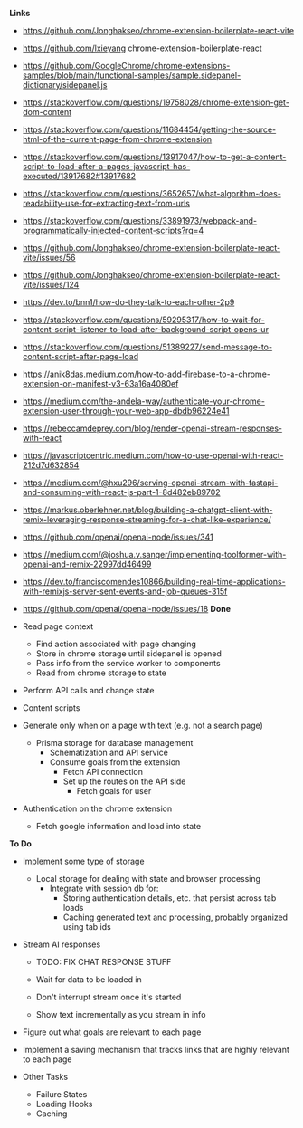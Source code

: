 **Links**
- https://github.com/Jonghakseo/chrome-extension-boilerplate-react-vite

- https://github.com/lxieyang chrome-extension-boilerplate-react

- https://github.com/GoogleChrome/chrome-extensions-samples/blob/main/functional-samples/sample.sidepanel-dictionary/sidepanel.js

- https://stackoverflow.com/questions/19758028/chrome-extension-get-dom-content

- https://stackoverflow.com/questions/11684454/getting-the-source-html-of-the-current-page-from-chrome-extension

- https://stackoverflow.com/questions/13917047/how-to-get-a-content-script-to-load-after-a-pages-javascript-has-executed/13917682#13917682

- https://stackoverflow.com/questions/3652657/what-algorithm-does-readability-use-for-extracting-text-from-urls

- https://stackoverflow.com/questions/33891973/webpack-and-programmatically-injected-content-scripts?rq=4

- https://github.com/Jonghakseo/chrome-extension-boilerplate-react-vite/issues/56

- https://github.com/Jonghakseo/chrome-extension-boilerplate-react-vite/issues/124

- https://dev.to/bnn1/how-do-they-talk-to-each-other-2p9

- https://stackoverflow.com/questions/59295317/how-to-wait-for-content-script-listener-to-load-after-background-script-opens-ur

- https://stackoverflow.com/questions/51389227/send-message-to-content-script-after-page-load

- https://anik8das.medium.com/how-to-add-firebase-to-a-chrome-extension-on-manifest-v3-63a16a4080ef

- https://medium.com/the-andela-way/authenticate-your-chrome-extension-user-through-your-web-app-dbdb96224e41

- https://rebeccamdeprey.com/blog/render-openai-stream-responses-with-react

- https://javascriptcentric.medium.com/how-to-use-openai-with-react-212d7d632854

- https://medium.com/@hxu296/serving-openai-stream-with-fastapi-and-consuming-with-react-js-part-1-8d482eb89702

- https://markus.oberlehner.net/blog/building-a-chatgpt-client-with-remix-leveraging-response-streaming-for-a-chat-like-experience/

- https://github.com/openai/openai-node/issues/341

- https://medium.com/@joshua.v.sanger/implementing-toolformer-with-openai-and-remix-22997dd46499

- https://dev.to/franciscomendes10866/building-real-time-applications-with-remixjs-server-sent-events-and-job-queues-315f 

- https://github.com/openai/openai-node/issues/18
**Done**
- Read page context
    - Find action associated with page changing
    - Store in chrome storage until sidepanel is opened
    - Pass info from the service worker to components
    - Read from chrome storage to state
- Perform API calls and change state
- Content scripts
- Generate only when on a page with text (e.g. 
not a search page)
    - Prisma storage for database management
        - Schematization and API service
        - Consume goals from the extension
            - Fetch API connection
            - Set up the routes on the API side
                - Fetch goals for user
- Authentication on the chrome extension
    - Fetch google information and load into state
    


**To Do**
- Implement some type of storage 
    - Local storage for dealing with state and browser processing
        - Integrate with session db for:
            - Storing authentication details, etc. that persist across tab loads
            - Caching generated text and processing, probably organized using tab ids
- Stream AI responses
    - TODO: FIX CHAT RESPONSE STUFF



    - Wait for data to be loaded in
    - Don't interrupt stream once it's started
    - Show text incrementally as you stream in info

- Figure out what goals are relevant to each page

- Implement a saving mechanism that tracks links that are highly relevant to each page

- Other Tasks
    - Failure States
    - Loading Hooks
    - Caching

